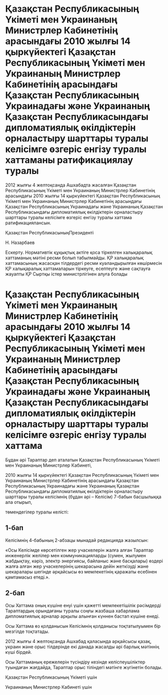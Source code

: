 # Қазақстан Республикасының Үкіметі мен Украинаның Министрлер Кабинетінің арасындағы 2010 жылғы 14 қыркүйектегі Қазақстан Республикасының Үкіметі мен Украинаның Министрлер Кабинетінің арасындағы Қазақстан Республикасының Украинадағы және Украинаның Қазақстан Республикасындағы дипломатиялық өкілдіктерін орналастыру шарттары туралы келісімге өзгеріс енгізу туралы хаттаманы ратификациялау туралы

2012 жылғы 4 желтоқсанда Ашхабадта жасалған Қазақстан Республикасының Үкіметі мен Украинаның Министрлер Кабинетінің арасындағы 2010 жылғы 14 қыркүйектегі Қазақстан Республикасының Үкіметі мен Украинаның Министрлер Кабинетінің арасындағы Қазақстан Республикасының Украинадағы және Украинаның Қазақстан Республикасындағы дипломатиялық өкілдіктерін орналастыру шарттары туралы келісімге өзгеріс енгізу туралы хаттама ратификациялансын.

Қазақстан РеспубликасыныңПрезиденті

Н. Назарбаев

Ескерту. Нормативтік құқықтық актіге қоса тіркелген халықаралық хаттаманың мәтіні ресми болып табылмайды. ҚР халықаралық хаттамасының жасасқан тілдердегі ресми куәландырылған көшірмесін ҚР халықаралық хаттамаларын тіркеуге, есептеуге және сақтауға жауапты ҚР Сыртқы істер министрлігінен алуға болады

# Қазақстан Республикасының Үкіметі мен Украинаның Министрлер Кабинетінің арасындағы 2010 жылғы 14 қыркүйектегі Қазақстан Республикасының Үкіметі мен Украинаның Министрлер Кабинетінің арасындағы Қазақстан Республикасының Украинадағы және Украинаның Қазақстан Республикасындағы дипломатиялық өкілдіктерін орналастыру шарттары туралы келісімге өзгеріс енгізу туралы хаттама

Бұдан әрі Тараптар деп аталатын Қазақстан Республикасының Үкіметі мен Украинаның Министрлер Кабинеті,

2010 жылғы 14 қыркүйектегі Қазақстан Республикасының Үкіметі мен Украинаның Министрлер Кабинетінің арасындағы Қазақстан Республикасының Украинадағы және Украинаның Қазақстан Республикасындағы дипломатиялық өкілдіктерін орналастыру шарттары туралы келісімнің (бұдан әрі – Келісім) 7-бабын басшылыққа ала отырып,

төмендегілер туралы келісті:

## 1-бап

Келісімнің 4-бабының 2-абзацы мынадай редакцияда жазылсын:

«Осы Келісімде көрсетілген жер учаскелерін жалға алған Тараптар инженерлік желілер мен коммуникацияларды (сумен, жылумен жабдықтау, кәріз, электр энергиясы, байланыс және басқалары) өздері жалға алған жер учаскелерінің шекарасына дейін жеткізуді және шекаралары шегінде әрқайсысы өз мемлекетінің қаражаты есебінен қамтамасыз етеді.».

## 2-бап

Осы Хаттама оның күшіне енуі үшін қажетті мемлекетішілік рәсімдерді Тараптардың орындағаны туралы соңғы жазбаша хабарлама дипломатиялық арналар арқылы алынған күннен бастап күшіне енеді.

Осы Хаттама өз қолданысын Келісімнің қолданысы тоқтатылуымен бір мезгілде тоқтатады.

2012 жылғы 4 желтоқсанда Ашхабад қаласында әрқайсысы қазақ, украин және орыс тілдерінде екі данада жасалды әрі барлық мәтіннің күші бірдей.

Осы Хаттаманың ережелерін түсіндіру кезінде келіспеушіліктер туындаған жағдайда, Тараптар орыс тіліндегі мәтінге жүгінетін болады.

Қазақстан Республикасының Үкіметі үшін

Украинаның Министрлер Кабинеті үшін


